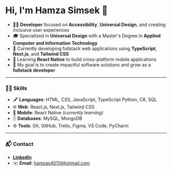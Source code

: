 # Hi, I'm Hamza Simsek 👋

- 👨‍💻 **Developer** focused on **Accessibility**, **Universal Design**, and creating inclusive user experiences
- 🎓 Specialized in **Universal Design** with a Master's Degree in **Applied Computer and Information Technology**
- 🌱 Currently developing fullstack web applications using **TypeScript**, **Next.js**, and **Tailwind CSS**
- 📱 Learning **React Native** to build cross-platform mobile applications
- 🎯 My goal is to create impactful software solutions and grow as a **fullstack developer**

---

### 🧑‍💻 Skills

- 🖋️ **Languages**: HTML, CSS, JavaScript, TypeScript Python, C#, SQL  
- 🌐 **Web**: React.js, Next.js, Tailwind CSS
- 📱 **Mobile**: React Native *(currently learning)*  
- 🗄️ **Databases**: MySQL, MongoDB  
- ⚙️ **Tools**: Git, GitHub, Trello, Figma, VS Code, PyCharm

---

### 📬 Contact

- [**LinkedIn**](https://www.linkedin.com/in/hamza-simsek-033a14108/)  
- ✉️ **Email**: hamzas4011@hotmail.com
